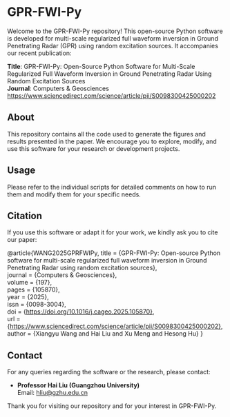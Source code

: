 # GPR-FWI-Py

Welcome to the GPR-FWI-Py repository! This open-source Python software is developed for multi-scale regularized full waveform inversion in Ground Penetrating Radar (GPR) using random excitation sources. It accompanies our recent publication:

**Title**: GPR-FWI-Py: Open-Source Python Software for Multi-Scale Regularized Full Waveform Inversion in Ground Penetrating Radar Using Random Excitation Sources  
**Journal**: Computers & Geosciences  
https://www.sciencedirect.com/science/article/pii/S0098300425000202

## About
This repository contains all the code used to generate the figures and results presented in the paper. We encourage you to explore, modify, and use this software for your research or development projects.

## Usage
Please refer to the individual scripts for detailed comments on how to run them and modify them for your specific needs.

## Citation
If you use this software or adapt it for your work, we kindly ask you to cite our paper:

@article{WANG2025GPRFWIPy,
title = {GPR-FWI-Py: Open-source Python software for multi-scale regularized full waveform inversion in Ground Penetrating Radar using random excitation sources},  
journal = {Computers & Geosciences},  
volume = {197},  
pages = {105870},  
year = {2025},  
issn = {0098-3004},   
doi = {https://doi.org/10.1016/j.cageo.2025.105870},   
url = {https://www.sciencedirect.com/science/article/pii/S0098300425000202},   
author = {Xiangyu Wang and Hai Liu and Xu Meng and Hesong Hu}
}

## Contact
For any queries regarding the software or the research, please contact:
- **Professor Hai Liu (Guangzhou University)**  
  Email: [hliu@gzhu.edu.cn](mailto:hliu@gzhu.edu.cn)

Thank you for visiting our repository and for your interest in GPR-FWI-Py.
